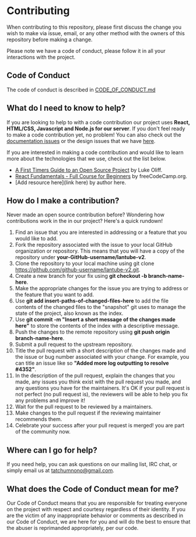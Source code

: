# Contributing

When contributing to this repository, please first discuss the change you wish to make via issue, email, or any other method with the owners of this repository before making a change.

Please note we have a code of conduct, please follow it in all your interactions with the project.
## Code of Conduct
The code of conduct is described in [CODE_OF_CONDUCT.md](https://github.com/TatchumNono/lantube-v2/blob/master/CODE_OF_CONDUCT.md)


## What do I need to know to help?
If you are looking to help to with a code contribution our project uses **React, HTML/CSS, Javascript and Node.js for our server**. If you don't feel ready to make a code contribution yet, no problem! You can also check out the [documentation issues](https://github.com/TatchumNono/lantube-v2/issues) or the design issues that we have [here](https://github.com/TatchumNono/lantube-v2/issues).

If you are interested in making a code contribution and would like to learn more about the technologies that we use, check out the list below.

* [A First Timers Guide to an Open Source Project](https://auth0.com/blog/a-first-timers-guide-to-an-open-source-project/) by Luke Oliff.
* [React Fundamentals - Full Course for Beginners](https://www.youtube.com/watch?v=6Ied4aZxUzc) by freeCodeCamp.org.
* [Add resource here](link here) by author here.

## How do I make a contribution?
Never made an open source contribution before? Wondering how contributions work in the in our project? Here's a quick rundown!

1. Find an issue that you are interested in addressing or a feature that you would like to add.
2. Fork the repository associated with the issue to your local GitHub organization or repository. This means that you will have a copy of the repository under **your-GitHub-username/lantube-v2**.
3. Clone the repository to your local machine using git clone https://github.com/github-username/lantube-v2.git.
4. Create a new branch for your fix using **git checkout -b branch-name-here**.
5. Make the appropriate changes for the issue you are trying to address or the feature that you want to add.
6. Use **git add insert-paths-of-changed-files-here** to add the file contents of the changed files to the "snapshot" git uses to manage the state of the project, also known as the index.
7. Use **git commit -m "Insert a short message of the changes made here"** to store the contents of the index with a descriptive message.
8. Push the changes to the remote repository using **git push origin branch-name-here**.
9. Submit a pull request to the upstream repository.
10. Title the pull request with a short description of the changes made and the issue or bug number associated with your change. For example, you can title an issue like so **"Added more log outputting to resolve #4352"**.
11. In the description of the pull request, explain the changes that you made, any issues you think exist with the pull request you made, and any questions you have for the maintainers. It's OK if your pull request is not perfect (no pull request is), the reviewers will be able to help you fix any problems and improve it!
12. Wait for the pull request to be reviewed by a maintainers.
13. Make changes to the pull request if the reviewing maintainer recommends them.
14. Celebrate your success after your pull request is merged! you are part of the community now.

## Where can I go for help?

If you need help, you can ask questions on our mailing list, IRC chat, or simply email us at tatchumnono@gmail.com.

## What does the Code of Conduct mean for me?

Our Code of Conduct means that you are responsible for treating everyone on the project with respect and courtesy regardless of their identity. If you are the victim of any inappropriate behavior or comments as described in our Code of Conduct, we are here for you and will do the best to ensure that the abuser is reprimanded appropriately, per our code.
